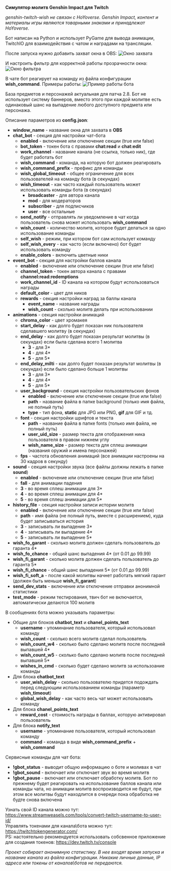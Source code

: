 **Симулятор молитв Genshin Impact для Twitch**

*genshin-twitch-wish не связан с HoYoverse. Genshin Impact, контент и материалы игры являются товарными знаками и принадлежат HoYoverse.*

Бот написан на Python и использует PyGame для вывода анимации, TwitchIO для взаимодействия с чатом и наградами на трансляции.

После запуска нужно добавить захват окна в OBS:
![Окно захвата](https://media.discordapp.net/attachments/706496930414592080/980878746200453120/Sxxgzt6h_Ao.jpg)

И настроить фильтр для корректной работы прозрачности окна:
![Окно фильтра](https://media.discordapp.net/attachments/706496930414592080/980878745659375726/1HahxRWaJBF1kzE3BaChFSsMspC-LWBOcPf-kcj_f9g52D-Ia53P2osjQkR4F4wZXmfmu2-Gaavy5D7rU78ilhnS.jpg)

В чате бот реагирует на команду из файла конфигурации **wish_command**. Примеры работы:
![Пример работы бота](https://media.discordapp.net/attachments/706496930414592080/980878745894260806/dCB9_I5UULE.jpg)

База предметов и персонажей актуальная для патча 2.8. Бот не использует систему баннеров, вместо этого при каждой молитве есть одинаковый шанс на выпадение любого доступного предмета или персонажа.

Описание параметров из **config.json**:  
 
 - **window_name** - название окна для захвата в **OBS**
 - **chat_bot** - секция для настройки чат-бота
   - **enabled** - включение или отключение секции (true или false)
   - **bot_token** - токен бота с правами **chat:read** и **chat:edit** 
   - **work_channel** - название канала (не ссылка, только ник), где будет работать бот 
   - **wish_command** - команда, на которую бот должен реагировать
   - **wish_command_prefix** - префикс для команды
   - **wish_global_timeout** - общее ограничение для всех пользователей на команду бота (в секундах)
   - **wish_timeout** - как часто каждый пользователь может использовать команды бота (в секундах)
     - **broadcaster** - для автора канала
     - **mod** - для модераторов
     - **subscriber** - для подписчиков
     - **user** - все остальные
   - **send_notify** - отправлять ли уведомление в чат когда пользователь снова может использовать **wish_command** 
   - **wish_count** - количество молитв, которое будет делаться за одно использование команды
   - **self_wish** - режим, при котором бот сам использует команду
   - **self_wish_every** - как часто (если включено) бот будет использовать команду
   - **enable_colors** - включить цветные ники
 - **event_bot** - секция для настройки баллов канала
   - **enabled** - включение или отключение секции (true или false)
   - **channel_token** - токен автора канала с правами **channel:read:redemptions**
   - **work_channel_id** - ID канала на котором будут использоваться награды
   - **default_color** - цвет для ников
   - **rewards** - секция настройки наград за баллы канала
     - **event_name** - название награды
     - **wish_count** - сколько молитв делать при использовании
 - **animations** - секция настройки анимаций
   - **chroma_color** - цвет хромакея
   - **start_delay** - как долго будет показан ник пользователя сделавшего молитву (в секундах)
   - **end_delay** - как долго будет показан результат молитвы (в секундах) если была сделана всего 1 молитва
     - **3** - для 3*
     - **4** - для 4*
     - **5** - для 5*
   - **end_delay_milti** - как долго будет показан результат молитвы (в секундах) если было сделано больше 1 молитвы
     - **3** - для 3*
     - **4** - для 4*
     - **5** - для 5*
   - **user_background** - секция настройки пользовательских фонов
     - **enabled** - включение или отключение секции (true или false)
     - **path** - название файла в папке background (только имя файла, не полный путь)
     - **type** - тип фона, **static** для JPG или PNG, **gif** для GIF и тд.
   - **font** - секция настройки шрифтов и текста
     - **path** - название файла в папке fonts (только имя файла, не полный путь)
     - **user_uid_size** - размер текста для отображения ника пользователя в правом нижнем углу
     - **wish_name_size** - размер текста для сплеш анимации (названия оружий и имена персонажей)
   - **fps** - частота обновления анимаций (все анимации настроены на 30 кадров в секунду)
 - **sound** - секция настройки звука (все файлы должны лежать в папке **sound**)
   - **enabled** - включение или отключение секции (true или false)
   - **fall** - для анимации падения
   - **3** - во время сплеш анимации для 3*
   - **4** - во время сплеш анимации для 4*
   - **5** - во время сплеш анимации для 5*
 - **history_file** - секция настройки записи истории молитв
   - **enabled** - включение или отключение секции (true или false)
   - **path** - имя файла (не полный путь, вместе с расширением), куда будет записываться история
   - **3** - записывать ли выпадение 3*
   - **4** - записывать ли выпадение 4*
   - **5** - записывать ли выпадение 5*
 - **wish_fo_garant** - сколько молитв должен сделать пользователь до гаранта 4*
 - **wish_fo_chance** - общий шанс выпадения 4* (от 0.01 до 99.99)
 - **wish_fi_garant** - сколько молитв должен сделать пользователь до гаранта 5*
 - **wish_fi_chance** - общий шанс выпадения 5* (от 0.01 до 99.99)
 - **wish_fi_soft_a** - после какой молитвы начнет работать мягкий гарант (должен быть меньше **wish_fi_garant**)
 - **send_dev_stats** - включение или отключение отправки анонимной статистики
 - **test_mode** - режим тестирования, твич бот не включается, автоматически делаются 100 молитв  

В сообщениях бота можно указывать параметры:
 - Общие для блоков **chatbot_text** и **chanel_points_text**
   - **username** - упоминание пользователя, который использовал команду
   - **wish_count** - сколько всего молитв сделал пользователь
   - **wish_count_w4** - сколько было сделано молитв после последней выпавшей 4*
   - **wish_count_w5** - сколько было сделано молитв после последней выпавшей 5*
   - **wishes_in_cmd** - сколько будет сделано молитв за использоание команды
 - Для блока **chatbot_text**
   - **user_wish_delay** - сколько пользователю придется подождать перед следующим использованием команды (параметр **wish_timeout**)
   - **global_wish_delay** - как часто весь чат может использовать команду
 - Для блока **chanel_points_text**
   - **reward_cost** - стоимость награды в баллах, которую активировал пользователь
 - Для блока **notify_text**
   - **username** - упоминание пользователя, который использовал команду
   - **command** - команда в виде **wish_command_prefix** + **wish_command**

Сервисные команды для чат бота:
 - **!gbot_status** - выводит общую информацию о боте и моливах в чат
 - **!gbot_sound** - включает или отключает звук во время молитв
 - **!gbot_pause** - включает или отключает обработку молитв. Бот по прежнему будет реагировать на использование баллов канала или команды чата, но анимации молитв воспроизводится не будут, при этом все молитвы будут находлится в очереди пока обработка не будте снова включена

Узнать свой ID канала можно тут: https://www.streamweasels.com/tools/convert-twitch-username-to-user-id/  
Управлять токенами для канала\бота можно тут: https://twitchtokengenerator.com/  
PS: настоятельно рекомендуется использовать собсвенное приложение для создания токенов: https://dev.twitch.tv/console  

*Проект собирает анонимную статистику. В нее входят время запуска и название канала из файла конфигурации. Никакие личные данные, IP адреса или токены от каналов\ботов не передаются.*